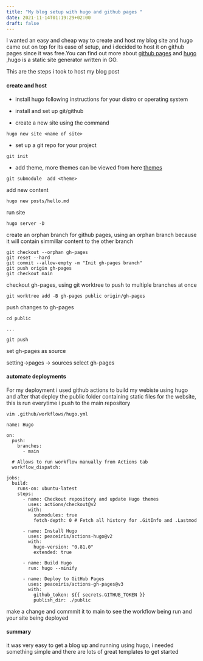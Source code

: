 ```yaml
---
title: "My blog setup with hugo and github pages "
date: 2021-11-14T01:19:29+02:00
draft: false
---
```



I wanted an easy and cheap way to create and host my blog site and hugo came out on top for its ease of setup, and i decided to host it on github pages since it was free.You can find out more about [github pages](https://pages.github.com/) and [hugo](https://gohugo.io/) ,hugo is a static site generator written in GO.

This are the steps i took to host my blog post

#### create and host

- install hugo  following instructions for your distro or operating system 
- install and set up  git/github

- create a new site using the command 
```
hugo new site <name of site>

```

- set up a git repo for your project

```
git init

```
- add theme, more themes can be viewed from here [themes](https://themes.gohugo.io/)


```
git submodule  add <theme>

```

add new content
```
hugo new posts/hello.md

```
run site 

```
hugo server -D

```

create an orphan branch for github pages, using an orphan branch because it will contain simmillar content to the other branch

```
git checkout --orphan gh-pages
git reset --hard
git commit --allow-empty -m "Init gh-pages branch"
git push origin gh-pages
git checkout main

```

checkout gh-pages, using git worktree to push to multiple branches at once

``` 
git worktree add -B gh-pages public origin/gh-pages

```

push changes to gh-pages

```
cd public 

...

git push

```
set gh-pages as source

setting->pages -> sources select gh-pages

#### automate deployments

For my deployment i used github actions to build my webiste using hugo and after that deploy the public folder containing 
static files for the website, this is run everytime i push to the main repository 

``` 
vim .github/workflows/hugo.yml
```
```
name: Hugo

on:
  push:
    branches:
      - main

  # Allows to run workflow manually from Actions tab
  workflow_dispatch:

jobs:
  build:
    runs-on: ubuntu-latest
    steps:
      - name: Checkout repository and update Hugo themes
        uses: actions/checkout@v2
        with:
          submodules: true
          fetch-depth: 0 # Fetch all history for .GitInfo and .Lastmod

      - name: Install Hugo
        uses: peaceiris/actions-hugo@v2
        with:
          hugo-version: "0.81.0"
          extended: true

      - name: Build Hugo
        run: hugo --minify

      - name: Deploy to GitHub Pages
        uses: peaceiris/actions-gh-pages@v3
        with:
          github_token: ${{ secrets.GITHUB_TOKEN }}
          publish_dir: ./public

```

make a change and commmit it to main to see the workflow being run and your site being deployed

#### summary
it was very easy to get a blog up and running using hugo, i needed something simple and there are lots of great templates to get started 
